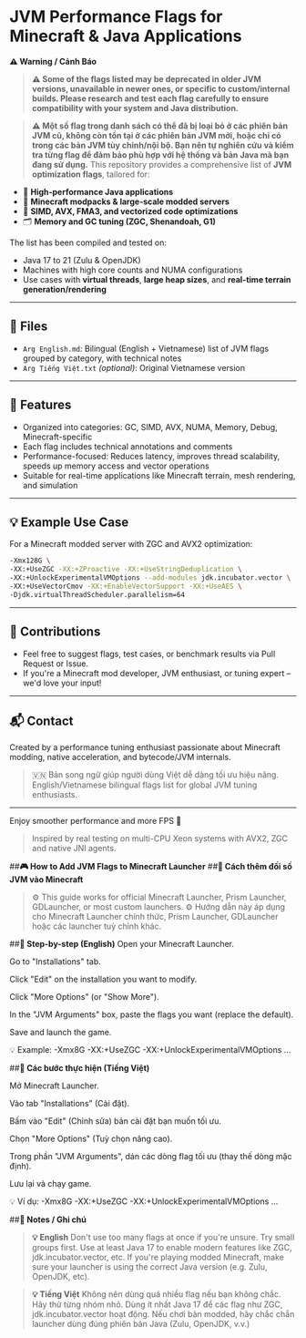 # JVM Performance Flags for Minecraft & Java Applications



**⚠️ Warning / Cảnh Báo**
>**⚠️ Some of the flags listed may be deprecated in older JVM versions, unavailable in newer ones, or specific to custom/internal builds.
Please research and test each flag carefully to ensure compatibility with your system and Java distribution.**

>**⚠️ Một số flag trong danh sách có thể đã bị loại bỏ ở các phiên bản JVM cũ, không còn tồn tại ở các phiên bản JVM mới, hoặc chỉ có trong các bản JVM tùy chỉnh/nội bộ.
Bạn nên tự nghiên cứu và kiểm tra từng flag để đảm bảo phù hợp với hệ thống và bản Java mà bạn đang sử dụng.**
This repository provides a comprehensive list of **JVM optimization flags**, tailored for:

- 🧠 **High-performance Java applications**
- 🧩 **Minecraft modpacks & large-scale modded servers**
- 💪 **SIMD, AVX, FMA3, and vectorized code optimizations**
- 🗂️ **Memory and GC tuning (ZGC, Shenandoah, G1)**

The list has been compiled and tested on:

- Java 17 to 21 (Zulu & OpenJDK)
- Machines with high core counts and NUMA configurations
- Use cases with **virtual threads**, **large heap sizes**, and **real-time terrain generation/rendering**

---

## 📄 Files

- `Arg English.md`: Bilingual (English + Vietnamese) list of JVM flags grouped by category, with technical notes
- `Arg Tiếng Việt.txt` *(optional)*: Original Vietnamese version

---

## 📌 Features

- Organized into categories: GC, SIMD, AVX, NUMA, Memory, Debug, Minecraft-specific
- Each flag includes technical annotations and comments
- Performance-focused: Reduces latency, improves thread scalability, speeds up memory access and vector operations
- Suitable for real-time applications like Minecraft terrain, mesh rendering, and simulation

---

## 💡 Example Use Case

For a Minecraft modded server with ZGC and AVX2 optimization:

```bash
-Xmx128G \
-XX:+UseZGC -XX:+ZProactive -XX:+UseStringDeduplication \
-XX:+UnlockExperimentalVMOptions --add-modules jdk.incubator.vector \
-XX:+UseVectorCmov -XX:+EnableVectorSupport -XX:+UseAES \
-Djdk.virtualThreadScheduler.parallelism=64
```

---

## 📢 Contributions

- Feel free to suggest flags, test cases, or benchmark results via Pull Request or Issue.
- If you're a Minecraft mod developer, JVM enthusiast, or tuning expert – we'd love your input!

---

## 📬 Contact

Created by a performance tuning enthusiast passionate about Minecraft modding, native acceleration, and bytecode/JVM internals.

> 🇻🇳 Bản song ngữ giúp người dùng Việt dễ dàng tối ưu hiệu năng. English/Vietnamese bilingual flags list for global JVM tuning enthusiasts.

---

Enjoy smoother performance and more FPS 🚀

> Inspired by real testing on multi-CPU Xeon systems with AVX2, ZGC and native JNI agents.


##**🎮 How to Add JVM Flags to Minecraft Launcher**
##**🧩 Cách thêm đối số JVM vào Minecraft**
>⚙️ This guide works for official Minecraft Launcher, Prism Launcher, GDLauncher, or most custom launchers.
>⚙️ Hướng dẫn này áp dụng cho Minecraft Launcher chính thức, Prism Launcher, GDLauncher hoặc các launcher tuỳ chỉnh khác.

##**🔧 Step-by-step (English)**
Open your Minecraft Launcher.

Go to "Installations" tab.

Click "Edit" on the installation you want to modify.

Click "More Options" (or "Show More").

In the "JVM Arguments" box, paste the flags you want (replace the default).

Save and launch the game.

💡 Example:
-Xmx8G -XX:+UseZGC -XX:+UnlockExperimentalVMOptions ...



##**🔧 Các bước thực hiện (Tiếng Việt)**

Mở Minecraft Launcher.

Vào tab "Installations" (Cài đặt).

Bấm vào "Edit" (Chỉnh sửa) bản cài đặt bạn muốn tối ưu.

Chọn "More Options" (Tuỳ chọn nâng cao).

Trong phần "JVM Arguments", dán các dòng flag tối ưu (thay thế dòng mặc định).

Lưu lại và chạy game.

💡 Ví dụ:
-Xmx8G -XX:+UseZGC -XX:+UnlockExperimentalVMOptions ...

##**🧠 Notes / Ghi chú**
>**💡 English**
Don't use too many flags at once if you're unsure. Try small groups first.
Use at least Java 17 to enable modern features like ZGC, jdk.incubator.vector, etc.
If you're playing modded Minecraft, make sure your launcher is using the correct Java version (e.g. Zulu, OpenJDK, etc).

>**💡 Tiếng Việt**
Không nên dùng quá nhiều flag nếu bạn không chắc. Hãy thử từng nhóm nhỏ.
Dùng ít nhất Java 17 để các flag như ZGC, jdk.incubator.vector hoạt động.
Nếu chơi bản modded, hãy chắc chắn launcher dùng đúng phiên bản Java (Zulu, OpenJDK, v.v.)



